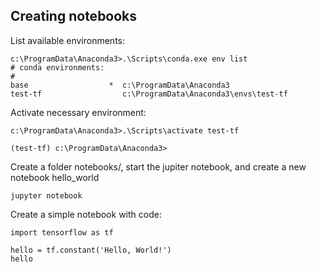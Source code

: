 ## Creating notebooks

List available environments:

```
c:\ProgramData\Anaconda3>.\Scripts\conda.exe env list
# conda environments:
#
base                  *  c:\ProgramData\Anaconda3
test-tf                  c:\ProgramData\Anaconda3\envs\test-tf
```

Activate necessary environment:

```
c:\ProgramData\Anaconda3>.\Scripts\activate test-tf

(test-tf) c:\ProgramData\Anaconda3>
```
Create a folder notebooks/, start the jupiter notebook,  and create a new notebook hello_world

```
jupyter notebook
```

Create a simple notebook with code:

```
import tensorflow as tf

hello = tf.constant('Hello, World!')
hello

```

